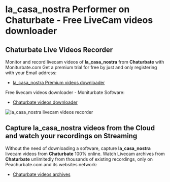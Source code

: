 # la_casa_nostra Performer on Chaturbate - Free LiveCam videos downloader

## Chaturbate Live Videos Recorder

Monitor and record livecam videos of **la_casa_nostra** from **Chaturbate** with Moniturbate.com
Get a premium trial for free by just and only registering with your Email address:
* [la_casa_nostra Premium videos downloader](https://moniturbate.com/request-demo-licence-key.html)

Free livecam videos downloader - Moniturbate Software:
* [Chaturbate videos downloader](https://moniturbate.com/moniturbate-download-software.html)

![la_casa_nostra livecam videos recorder](https://peachurnet.com/templates/moniturbate-software.png)


## Capture la_casa_nostra videos from the Cloud and watch your recordings on Streaming

Without the need of downloading a software, capture **la_casa_nostra** livecam videos from **Chaturbate** 100% online.
Watch Livecam archives from **Chaturbate** unlimitedly from thousands of existing recordings, only on Peachurbate.com and its websites network:
* [Chaturbate videos archives](https://peachurnet.com/)